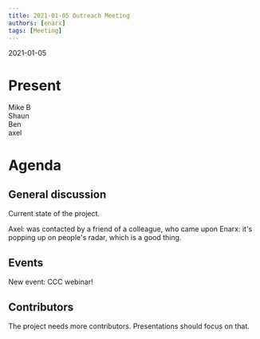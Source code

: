 ```yaml
---
title: 2021-01-05 Outreach Meeting
authors: [enarx]
tags: [Meeting]
---
```

2021-01-05
# Present
Mike B  
Shaun  
Ben  
axel

# Agenda
## General discussion
Current state of the project.

Axel: was contacted by a friend of a colleague, who came upon Enarx: it's popping up on people's radar, which is a good thing.

## Events
New event: CCC webinar!

## Contributors
The project needs more contributors. Presentations should focus on that.